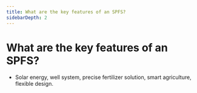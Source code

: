```yaml
---
title: What are the key features of an SPFS?
sidebarDepth: 2
---
```


# What are the key features of an SPFS?


 - Solar energy, well system, precise fertilizer solution, smart agriculture, flexible design.

